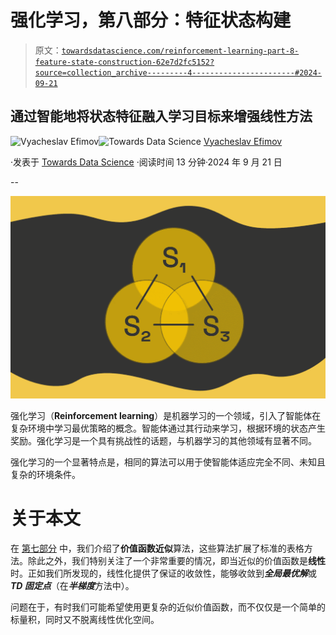 # 强化学习，第八部分：特征状态构建

> 原文：[`towardsdatascience.com/reinforcement-learning-part-8-feature-state-construction-62e7d2fc5152?source=collection_archive---------4-----------------------#2024-09-21`](https://towardsdatascience.com/reinforcement-learning-part-8-feature-state-construction-62e7d2fc5152?source=collection_archive---------4-----------------------#2024-09-21)

## 通过智能地将状态特征融入学习目标来增强线性方法

[](https://medium.com/@slavahead?source=post_page---byline--62e7d2fc5152--------------------------------)![Vyacheslav Efimov](https://medium.com/@slavahead?source=post_page---byline--62e7d2fc5152--------------------------------)[](https://towardsdatascience.com/?source=post_page---byline--62e7d2fc5152--------------------------------)![Towards Data Science](https://towardsdatascience.com/?source=post_page---byline--62e7d2fc5152--------------------------------) [Vyacheslav Efimov](https://medium.com/@slavahead?source=post_page---byline--62e7d2fc5152--------------------------------)

·发表于 [Towards Data Science](https://towardsdatascience.com/?source=post_page---byline--62e7d2fc5152--------------------------------) ·阅读时间 13 分钟·2024 年 9 月 21 日

--

![](img/91aea78300be2957b1059721e4a216d5.png)

强化学习（**Reinforcement learning**）是机器学习的一个领域，引入了智能体在复杂环境中学习最优策略的概念。智能体通过其行动来学习，根据环境的状态产生奖励。强化学习是一个具有挑战性的话题，与机器学习的其他领域有显著不同。

强化学习的一个显著特点是，相同的算法可以用于使智能体适应完全不同、未知且复杂的环境条件。

# 关于本文

在 [第七部分](https://medium.com/towards-data-science/reinforcement-learning-part-7-introduction-to-value-function-approximation-2e22495f7008) 中，我们介绍了**价值函数近似**算法，这些算法扩展了标准的表格方法。除此之外，我们特别关注了一个非常重要的情况，即当近似的价值函数是**线性**时。正如我们所发现的，线性化提供了保证的收敛性，能够收敛到***全局最优解***或***TD 固定点***（在***半梯度***方法中）。

问题在于，有时我们可能希望使用更复杂的近似价值函数，而不仅仅是一个简单的标量积，同时又不脱离线性优化空间。
